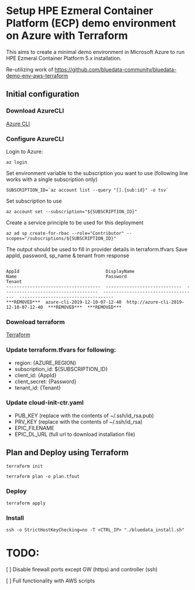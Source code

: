 # Setup HPE Ezmeral Container Platform (ECP) demo environment on Azure with Terraform

This aims to create a minimal demo environment in Microsoft Azure to run HPE Ezmeral Container Platform 5.x installation.

Re-utilizing work of https://github.com/bluedata-community/bluedata-demo-env-aws-terraform

## Initial configuration

### Download AzureCLI 

[Azure CLI](https://docs.microsoft.com/en-us/cli/azure/install-azure-cli)

### Configure AzureCLI
Login to Azure:
```
az login
```

<!-- Query subscription ID
```
az account list --query "[].{name:name, subscriptionId:id, tenantId:tenantId}"
``` -->

Set environment variable to the subscription you want to use (following line works with a single subscription only)
```
SUBSCRIPTION_ID=`az account list --query "[].{sub:id}" -o tsv`
```

Set subscription to use
```
az account set --subscription="${SUBSCRIPTION_ID}"
```

Create a service principle to be used for this deployment
```
az ad sp create-for-rbac --role="Contributor" --scopes="/subscriptions/${SUBSCRIPTION_ID}"
```

The output should be used to fill in provider details in terraform.tfvars
Save appId, password, sp_name & tenant from response

```

AppId                                 DisplayName                    Name                                  Password                              Tenant
------------------------------------  -----------------------------  ------------------------------------  ------------------------------------  ------------------------------------
***REMOVED***  azure-cli-2019-12-10-07-12-40  http://azure-cli-2019-12-10-07-12-40  ***REMOVED***  ***REMOVED***

```
### Download terraform

[Terraform](https://www.terraform.io/downloads.html)

### Update terraform.tfvars for following:
- region: {AZURE_REGION}
- subscription_id: ${SUBSCRIPTION_ID}
- client_id: {AppId}
- client_secret: {Password}
- tenant_id: {Tenant}

### Update cloud-init-ctr.yaml
- PUB_KEY (replace with the contents of ~/.ssh/id_rsa.pub)
- PRV_KEY (replace with the contents of ~/.ssh/id_rsa)
- EPIC_FILENAME
- EPIC_DL_URL (full url to download installation file)

## Plan and Deploy using Terraform

```
terraform init
```

```
terraform plan -o plan.tfout
```

### Deploy
```
terraform apply
```

### Install
```
ssh -o StrictHostKeyChecking=no -T <CTRL_IP> "./bluedata_install.sh"
```


# TODO:

[ ] Disable firewall ports except GW (https) and controller (ssh)

[ ] Full functionality with AWS scripts
